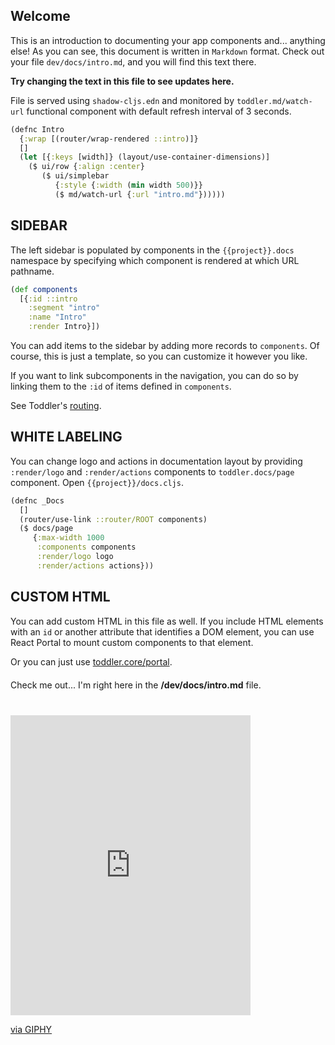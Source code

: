 ## Welcome

This is an introduction to documenting your app components and... anything else!
As you can see, this document is written in `Markdown` format. Check out
your file `dev/docs/intro.md`, and you will find this text there.

**Try changing the text in this file to see updates here.**


File is served using ```shadow-cljs.edn``` and monitored by ```toddler.md/watch-url```
functional component with default refresh interval of 3 seconds.
```clojure
(defnc Intro
  {:wrap [(router/wrap-rendered ::intro)]}
  []
  (let [{:keys [width]} (layout/use-container-dimensions)]
    ($ ui/row {:align :center}
       ($ ui/simplebar
          {:style {:width (min width 500)}}
          ($ md/watch-url {:url "intro.md"})))))
```


## SIDEBAR

The left sidebar is populated by components in the `{{project}}.docs` namespace
by specifying which component is rendered at which URL pathname.

```clojure
(def components
  [{:id ::intro
    :segment "intro"
    :name "Intro"
    :render Intro}])
```

You can add items to the sidebar by adding more records to `components`.
Of course, this is just a template, so you can customize it however you like.

If you want to link subcomponents in the navigation,
you can do so by linking them to the `:id` of items defined in `components`.

See Toddler's [routing](https://gersak.github.io/toddler/routing).

## WHITE LABELING

You can change logo and actions in documentation layout by
providing `:render/logo` and `:render/actions` components
to `toddler.docs/page` component. Open  `{{project}}/docs.cljs`.

```clojure
(defnc _Docs
  []
  (router/use-link ::router/ROOT components)
  ($ docs/page
     {:max-width 1000
      :components components
      :render/logo logo
      :render/actions actions}))
```

## CUSTOM HTML

You can add custom HTML in this file as well. If you include HTML elements
with an `id` or another attribute that identifies a DOM element, you can use
React Portal to mount custom components to that element.

Or you can just use
[toddler.core/portal](https://github.com/gersak/toddler/blob/054d2fbef85ebf434ee699905e3a6cdfc968fe25/src/toddler/core.cljs#L32).

<div id="example-component-here" style="margin-top:20px;">
  Check me out... I'm right here in the <strong>/dev/docs/intro.md</strong> file.
</div>

<iframe src="https://giphy.com/embed/h8n8aJWronkmvRTB0y"  
        width="384" height="480" style="margin-top:40px;"  
        frameBorder="0" class="giphy-embed" allowFullScreen>
</iframe>  
<p><a href="https://giphy.com/gifs/toferra-trea-turner-h8n8aJWronkmvRTB0y">via GIPHY</a></p>
